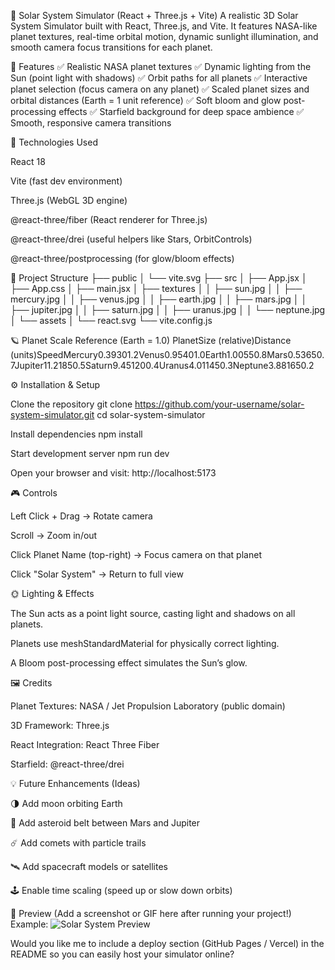 🌌 Solar System Simulator (React + Three.js + Vite)
A realistic 3D Solar System Simulator built with React, Three.js, and Vite.
It features NASA-like planet textures, real-time orbital motion, dynamic sunlight illumination, and smooth camera focus transitions for each planet.

🚀 Features
✅ Realistic NASA planet textures
✅ Dynamic lighting from the Sun (point light with shadows)
✅ Orbit paths for all planets
✅ Interactive planet selection (focus camera on any planet)
✅ Scaled planet sizes and orbital distances (Earth = 1 unit reference)
✅ Soft bloom and glow post-processing effects
✅ Starfield background for deep space ambience
✅ Smooth, responsive camera transitions

🧠 Technologies Used


React 18


Vite (fast dev environment)


Three.js (WebGL 3D engine)


@react-three/fiber (React renderer for Three.js)


@react-three/drei (useful helpers like Stars, OrbitControls)


@react-three/postprocessing (for glow/bloom effects)



📁 Project Structure
├── public
│   └── vite.svg
├── src
│   ├── App.jsx
│   ├── App.css
│   ├── main.jsx
│   ├── textures
│   │   ├── sun.jpg
│   │   ├── mercury.jpg
│   │   ├── venus.jpg
│   │   ├── earth.jpg
│   │   ├── mars.jpg
│   │   ├── jupiter.jpg
│   │   ├── saturn.jpg
│   │   ├── uranus.jpg
│   │   └── neptune.jpg
│   └── assets
│       └── react.svg
└── vite.config.js


🪐 Planet Scale Reference (Earth = 1.0)
PlanetSize (relative)Distance (units)SpeedMercury0.39301.2Venus0.95401.0Earth1.00550.8Mars0.53650.7Jupiter11.21850.5Saturn9.451200.4Uranus4.011450.3Neptune3.881650.2

⚙️ Installation & Setup


Clone the repository
git clone https://github.com/your-username/solar-system-simulator.git
cd solar-system-simulator



Install dependencies
npm install



Start development server
npm run dev



Open your browser and visit:
http://localhost:5173




🎮 Controls


Left Click + Drag → Rotate camera


Scroll → Zoom in/out


Click Planet Name (top-right) → Focus camera on that planet


Click "Solar System" → Return to full view



🌞 Lighting & Effects


The Sun acts as a point light source, casting light and shadows on all planets.


Planets use meshStandardMaterial for physically correct lighting.


A Bloom post-processing effect simulates the Sun’s glow.



🖼️ Credits


Planet Textures: NASA / Jet Propulsion Laboratory (public domain)


3D Framework: Three.js


React Integration: React Three Fiber


Starfield: @react-three/drei



💡 Future Enhancements (Ideas)


🌗 Add moon orbiting Earth


🌠 Add asteroid belt between Mars and Jupiter


☄️ Add comets with particle trails


🛰️ Add spacecraft models or satellites


🕹️ Enable time scaling (speed up or slow down orbits)



📸 Preview
(Add a screenshot or GIF here after running your project!)
Example:
![Solar System Preview](./preview.gif)


Would you like me to include a deploy section (GitHub Pages / Vercel) in the README so you can easily host your simulator online?
